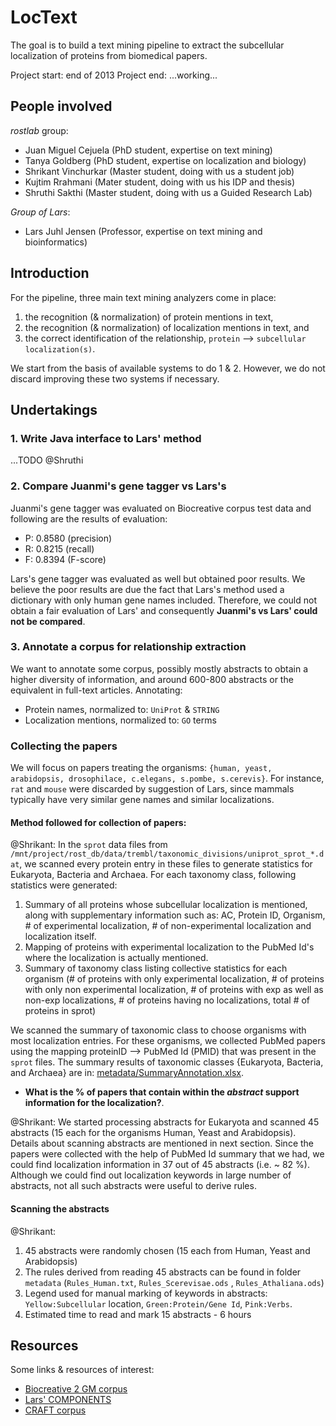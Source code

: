 # LocText

The goal is to build a text mining pipeline to extract the subcellular localization of proteins from biomedical papers.

Project start: end of 2013
Project end: ...working...

## People involved

_rostlab_ group:

* Juan Miguel Cejuela (PhD student, expertise on text mining)
* Tanya Goldberg (PhD student, expertise on localization and biology)
* Shrikant Vinchurkar (Master student, doing with us a student job)
* Kujtim Rrahmani (Mater student, doing with us his IDP and thesis)
* Shruthi Sakthi (Master student, doing with us a Guided Research Lab)

_Group of Lars_:

* Lars Juhl Jensen (Professor, expertise on text mining and bioinformatics)


## Introduction

For the pipeline, three main text mining analyzers come in place:

1. the recognition (& normalization) of protein mentions in text,
2. the recognition (& normalization) of localization mentions in text, and
3. the correct identification of the relationship, `protein` --> `subcellular localization(s)`.

We start from the basis of available systems to do 1 & 2. However, we do not discard improving these two systems if necessary.

## Undertakings

### 1. Write Java interface to Lars' method

...TODO @Shruthi

### 2. Compare Juanmi's gene tagger vs Lars's

Juanmi's gene tagger was evaluated on Biocreative corpus test data and following are the results of evaluation:

* P: 0.8580 (precision)
* R: 0.8215 (recall)
* F: 0.8394 (F-score)

Lars's gene tagger was evaluated as well but obtained poor results. We believe the poor results are due the fact that Lars's method used a dictionary with only human gene names included. Therefore, we could not obtain a fair evaluation of Lars' and consequently **Juanmi's vs Lars' could not be compared**.

### 3. Annotate a corpus for relationship extraction

We want to annotate some corpus, possibly mostly abstracts to obtain a higher diversity of information, and around 600-800 abstracts or the equivalent in full-text articles. Annotating:

* Protein names, normalized to: `UniProt` & `STRING`
* Localization mentions, normalized to: `GO` terms

### Collecting the papers

We will focus on papers treating the organisms: `{human, yeast, arabidopsis, drosophilace, c.elegans, s.pombe, s.cerevis}`. For instance, `rat` and `mouse` were discarded by suggestion of Lars, since mammals typically have very similar gene names and similar localizations.

#### Method followed for collection of papers:

@Shrikant: In the `sprot` data files from `/mnt/project/rost_db/data/trembl/taxonomic_divisions/uniprot_sprot_*.dat`, we scanned every protein entry in these files to generate statistics for Eukaryota, Bacteria and Archaea. For each taxonomy class, following statistics were generated:

1. Summary of all proteins whose subcellular localization is mentioned, along with supplementary information such as: AC, Protein ID, Organism, # of experimental localization, # of non-experimental localization and localization itself.
2. Mapping of proteins with experimental localization to the PubMed Id's where the localization is actually mentioned.
3. Summary of taxonomy class listing collective statistics for each organism (# of proteins with only experimental localization, # of proteins with only non experimental localization, # of proteins with exp as well as non-exp localizations, # of proteins having no localizations, total # of proteins in sprot)

We scanned the summary of taxonomic class to choose organisms with most localization entries. For these organisms, we collected PubMed papers using the mapping proteinID --> PubMed Id (PMID) that was present in the `sprot` files. The summary results of taxonomic classes {Eukaryota, Bacteria, and Archaea} are in: [metadata/SummaryAnnotation.xlsx](https://rostlab.org/gitlab/juanmi/loctext/blob/master/metadata/SummaryAnnotation.xlsx).

* **What is the % of papers that contain within the _abstract_ support information for the localization?**.

@Shrikant: We started processing abstracts for Eukaryota and scanned 45 abstracts (15 each for the organisms Human, Yeast and Arabidopsis). Details about scanning abstracts are mentioned in next section. Since the papers were collected with the help of PubMed Id summary that we had, we could find localization information in 37 out of 45 abstracts (i.e. ~ 82 %). Although we could find out localization keywords in large number of abstracts, not all such abstracts were useful to derive rules.

#### Scanning the abstracts

@Shrikant:

1. 45 abstracts were randomly chosen (15 each from Human, Yeast and Arabidopsis)
2. The rules derived from reading 45 abstracts can be found in folder `metadata` (`Rules_Human.txt`, `Rules_Scerevisae.ods` , `Rules_Athaliana.ods`)
3. Legend used for manual marking of keywords in abstracts: `Yellow:Subcellular` location, `Green:Protein/Gene Id`, `Pink:Verbs`.
4. Estimated time to read and mark 15 abstracts - 6 hours


## Resources

Some links & resources of interest:

* [Biocreative 2 GM corpus](http://www.biocreative.org/resources/corpora/biocreative-ii-corpus/)
* [Lars' COMPONENTS](http://compartments.jensenlab.org/Downloads)
* [CRAFT corpus](http://bionlp-corpora.sourceforge.net/CRAFT/)
